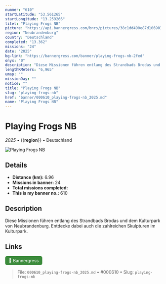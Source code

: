 ```yaml
---
nummer: "610"
startLatitude: "53.561265"
startLongitude: "13.259266"
titel: "Playing Frogs NB"
picture: "https://api.bannergress.com/bnrs/pictures/38c1dd490e87d10690357af83dccbb59"
region: "Neubrandenburg"
country: "Deutschland"
completed: "13.362"
missions: "24"
date: "2025"
bg-link: "https://bannergress.com/banner/playing-frogs-nb-2fed"
onyx: "0"
description: "Diese Missionen führen entlang des Strandbads Brodas und dem Kulturpark von Neubrandenburg. Entdecke dabei auch die zahlreichen Skulpturen im Kulturpark."
lengthKMeters: "6,965"
umap: ""
missionDay: ""
notice: ""
title: "Playing Frogs NB"
slug: "playing-frogs-nb"
href: "banner/000610_playing-frogs-nb_2025.md"
name: "Playing Frogs NB"
---
```

# Playing Frogs NB

*2025* • {{__region__}} • Deutschland

![Playing Frogs NB](https://api.bannergress.com/bnrs/pictures/38c1dd490e87d10690357af83dccbb59)



## Details
- **Distance (km):** 6.96
- **Missions in banner:** 24
- **Total missions completed:** 
- **This is my banner no.:** 610



## Description
Diese Missionen führen entlang des Strandbads Brodas und dem Kulturpark von Neubrandenburg. Entdecke dabei auch die zahlreichen Skulpturen im Kulturpark.



## Links
<a href="https://bannergress.com/banner/playing-frogs-nb-2fed" target="_blank" style="display:inline-block;margin-right:8px;padding:6px 12px;background:#3c8b3c;color:#fff;text-decoration:none;border-radius:6px;">🔗 Bannergress</a>



> File: `000610_playing-frogs-nb_2025.md` • #000610 • Slug: `playing-frogs-nb`
